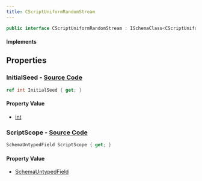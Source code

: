 ```yaml
---
title: CScriptUniformRandomStream
---
```


```csharp
public interface CScriptUniformRandomStream : ISchemaClass<CScriptUniformRandomStream>, ISchemaField, ISchemaClass, INativeHandle
```

#### Implements

## Properties

### **InitialSeed** - [Source Code](https://github.com/swiftly-solution/swiftlys2/blob/main/managed/src/SwiftlyS2.Generated/Schemas/Interfaces/CScriptUniformRandomStream.cs#L19)

```csharp
ref int InitialSeed { get; }
```

#### Property Value

- [int](https://learn.microsoft.com/dotnet/api/system.int32)

### **ScriptScope** - [Source Code](https://github.com/swiftly-solution/swiftlys2/blob/main/managed/src/SwiftlyS2.Generated/Schemas/Interfaces/CScriptUniformRandomStream.cs#L17)

```csharp
SchemaUntypedField ScriptScope { get; }
```

#### Property Value

- [SchemaUntypedField](/docs/api/shared/schemas/schemauntypedfield)

